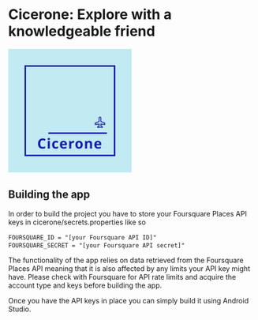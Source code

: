 # Cicerone: Explore with a knowledgeable friend


<img src="https://raw.githubusercontent.com/Mobile-and-Ubiquitous-Computing-2020-1/team4/master/Designs/logo.svg" height="auto" width="250px">

## Building the app

In order to build the project you have to store your Foursquare Places API keys in cicerone/secrets.properties like so

```
FOURSQUARE_ID = "[your Foursquare API ID]"  
FOURSQUARE_SECRET = "[your Foursquare API secret]"
```

The functionality of the app relies on data retrieved from the Foursquare Places API meaning that it is also affected by any limits your API key might have. Please check with Foursquare for API rate limits and acquire the account type and keys before building the app.

Once you have the API keys in place you can simply build it using Android Studio.
